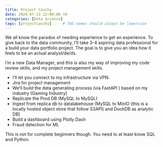 ```yaml
---
title: Project Cauchy
date: 2024-07-13 12:00:00 +8
categories: [Data Science]
tags: [projectcauchy]     # TAG names should always be lowercase
---
```


We all know the paradox of needing experience to get an experience. To give back to the data community, I’ll take 3-4 aspiring data professional for a build your data portfolio project. The goal is to give you an idea how it feels to be an actual analyst/de/ds.

I’m a new Data Manager, and this is also my way of improving my code review skills, and my project management skills.

- I’ll let you connect to my infrastructure via VPN.
- Jira for project management
- We’ll build the data generating process (via FastAPI ) based on my industry (Gaming Industry)
- Replicate the Prod DB (MySQL to MySQL)
- Ingest from replica db to datalakehouse (MySQL to MinIO (this is a locally hosted object store that follow S3API) and DuckDB as analytic DB)
- Build a dashboard using Plotly Dash
- Fraud detection for ML

This is not for complete beginners though. You need to at least know SQL and Python.
